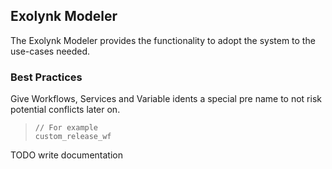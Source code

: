 ## Exolynk Modeler 
The Exolynk Modeler provides the functionality to adopt the system to the use-cases needed.

### Best Practices
Give Workflows, Services and Variable idents a special pre name to not risk potential conflicts later on.
> ```
> // For example
> custom_release_wf
> ```

TODO write documentation